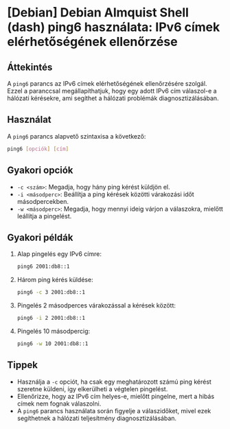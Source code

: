 # [Debian] Debian Almquist Shell (dash) ping6 használata: IPv6 címek elérhetőségének ellenőrzése

## Áttekintés
A `ping6` parancs az IPv6 címek elérhetőségének ellenőrzésére szolgál. Ezzel a paranccsal megállapíthatjuk, hogy egy adott IPv6 cím válaszol-e a hálózati kérésekre, ami segíthet a hálózati problémák diagnosztizálásában.

## Használat
A `ping6` parancs alapvető szintaxisa a következő:

```bash
ping6 [opciók] [cím]
```

## Gyakori opciók
- `-c <szám>`: Megadja, hogy hány ping kérést küldjön el.
- `-i <másodperc>`: Beállítja a ping kérések közötti várakozási időt másodpercekben.
- `-w <másodperc>`: Megadja, hogy mennyi ideig várjon a válaszokra, mielőtt leállítja a pingelést.

## Gyakori példák
1. Alap pingelés egy IPv6 címre:
   ```bash
   ping6 2001:db8::1
   ```

2. Három ping kérés küldése:
   ```bash
   ping6 -c 3 2001:db8::1
   ```

3. Pingelés 2 másodperces várakozással a kérések között:
   ```bash
   ping6 -i 2 2001:db8::1
   ```

4. Pingelés 10 másodpercig:
   ```bash
   ping6 -w 10 2001:db8::1
   ```

## Tippek
- Használja a `-c` opciót, ha csak egy meghatározott számú ping kérést szeretne küldeni, így elkerülheti a végtelen pingelést.
- Ellenőrizze, hogy az IPv6 cím helyes-e, mielőtt pingelne, mert a hibás címek nem fognak válaszolni.
- A `ping6` parancs használata során figyelje a válaszidőket, mivel ezek segíthetnek a hálózati teljesítmény diagnosztizálásában.